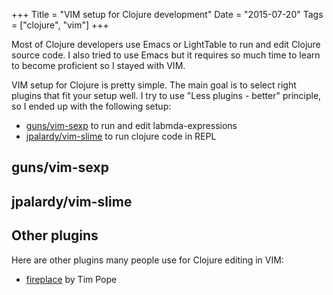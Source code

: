 +++
Title = "VIM setup for Clojure development"
Date = "2015-07-20"
Tags = ["clojure", "vim"]
+++

Most of Clojure developers use Emacs or LightTable to run and edit Clojure
source code. I also tried to use Emacs but it requires so much time to learn to
become proficient so I stayed with VIM.

VIM setup for Clojure is pretty simple. The main goal is to select right plugins
that fit your setup well. I try to use "Less plugins - better" principle, so I
ended up with the following setup:

* [guns/vim-sexp] to run and edit labmda-expressions
* [jpalardy/vim-slime] to run clojure code in REPL


## guns/vim-sexp

## jpalardy/vim-slime

## Other plugins

Here are other plugins many people use for Clojure editing in VIM:

* [fireplace] by Tim Pope


[fireplace]: https://github.com/tpope/vim-fireplace
[guns/vim-sexp]: https://github.com/guns/vim-sexp
[jpalardy/vim-slime]: https://github.com/jpalardy/vim-slime

